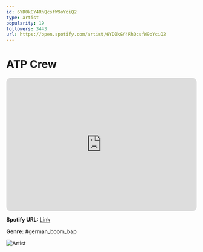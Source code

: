 ```yaml
---
id: 6YD0kGY4RhQcsfW9oYciQ2
type: artist
popularity: 19
followers: 3443
url: https://open.spotify.com/artist/6YD0kGY4RhQcsfW9oYciQ2
---
```

# ATP Crew

<iframe style="border-radius:12px" src="https://open.spotify.com/embed/artist/6YD0kGY4RhQcsfW9oYciQ2" width="100%" height="352" frameBorder="0" allowfullscreen="" allow="autoplay; clipboard-write; encrypted-media; fullscreen; picture-in-picture" loading="lazy"></iframe>

**Spotify URL:** [Link](https://open.spotify.com/artist/6YD0kGY4RhQcsfW9oYciQ2)

**Genre:**  #german_boom_bap

![Artist](https://i.scdn.co/image/ab6761610000e5ebbf8c6678287eb4b5466d7545)
